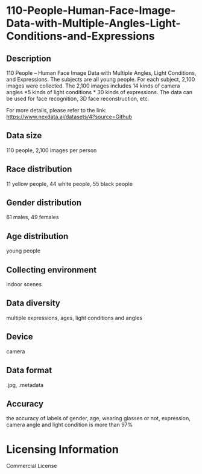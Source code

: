 # 110-People-Human-Face-Image-Data-with-Multiple-Angles-Light-Conditions-and-Expressions


## Description
110 People – Human Face Image Data with Multiple Angles, Light Conditions, and Expressions. The subjects are all young people. For each subject, 2,100 images were collected. The 2,100 images includes 14 kinds of camera angles *5 kinds of light conditions * 30 kinds of expressions. The data can be used for face recognition, 3D face reconstruction, etc.

For more details, please refer to the link: https://www.nexdata.ai/datasets/4?source=Github


## Data size
110 people, 2,100 images per person

## Race distribution
11 yellow people, 44 white people, 55 black people

## Gender distribution
61 males, 49 females

## Age distribution
young people

## Collecting environment
indoor scenes

## Data diversity
multiple expressions, ages, light conditions and angles

## Device
camera

## Data format
.jpg, .metadata

## Accuracy
the accuracy of labels of gender, age, wearing glasses or not, expression, camera angle and light condition is more than 97%

# Licensing Information
Commercial License
